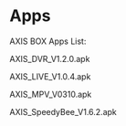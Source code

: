 # Apps
AXIS BOX Apps List:

AXIS_DVR_V1.2.0.apk

AXIS_LIVE_V1.0.4.apk

AXIS_MPV_V0310.apk

AXIS_SpeedyBee_V1.6.2.apk


